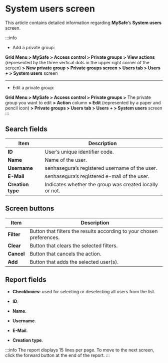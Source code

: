 # System users screen

This article contains detailed information regarding **MySafe**’s **System users** screen.

:::info

* Add a private group:

**Grid Menu > MySafe > Access control > Private groups > View actions** (represented by the three vertical dots in the upper right corner of the screen) **> New private group > Private groups screen > Users tab > Users + > System users** screen

---

* Edit a private group:

**Grid Menu > MySafe > Access control > Private groups >** The private group you want to edit  **> Action** column **> Edit** (represented by a paper and pencil icon) **> Private groups > Users tab > Users + > System users** screen
:::

## Search fields


| Item | Description |
| --- | --- |
| **ID** | User’s unique identifier code. |
| **Name** | Name of the user. |
| **Username** | senhasegura’s registered username of the user. |
| **E-Mail** | senhasegura’s registered e-mail of the user. |
| **Creation type** | Indicates whether the group was created locally or not. |

## Screen buttons


| Item | Description |
| --- | --- |
| **Filter** | Button that filters the results according to your chosen preferences. |
| **Clear** | Button that clears the selected filters. |
| **Cancel** | Button that cancels the action. |
**Add**| Button that adds the selected user(s). |

## Report fields


* **Checkboxes:** used for selecting or deselecting all users from the list.

* **ID**.

* **Name**.

* **Username**.

* **E-Mail**.

* **Creation type**.

:::info
The report displays 15 lines per page. To move to the next screen, click the forward button at the end of the report.
:::
